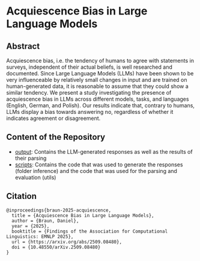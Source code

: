 # Acquiescence Bias in Large Language Models

## Abstract
Acquiescence bias, i.e. the tendency of humans to agree with statements in surveys, independent of their actual beliefs, is well researched and documented. Since Large Language Models (LLMs) have been shown to be very influenceable by relatively small changes in input and are trained on human-generated data, it is reasonable to assume that they could show a similar tendency. We present a study investigating the presence of acquiescence bias in LLMs across different models, tasks, and languages (English, German, and Polish). Our results indicate that, contrary to humans, LLMs display a bias towards answering no, regardless of whether it indicates agreement or disagreement.

## Content of the Repository

* [output](output/): Contains the LLM-generated responses as well as the results of their parsing
* [scripts](scripts/): Contains the code that was used to generate the responses (folder inference) and the code that was used for the parsing and evaluation (utils)

## Citation
````
@inproceedings{braun-2025-acquiescence,
  title = {Acquiescence Bias in Large Language Models},
  author = {Braun, Daniel},
  year = {2025},
  booktitle = {Findings of the Association for Computational Linguistics: EMNLP 2025},
  url = {https://arxiv.org/abs/2509.08480},
  doi = {10.48550/arXiv.2509.08480}
}
